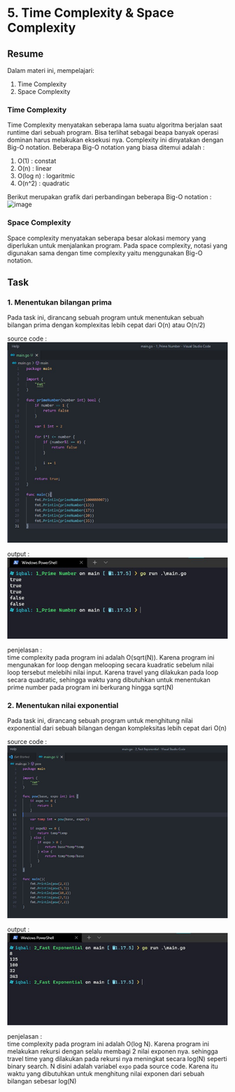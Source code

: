 # 5. Time Complexity & Space Complexity

## Resume
Dalam materi ini, mempelajari:
1. Time Complexity
2. Space Complexity

### Time Complexity
Time Complexity menyatakan seberapa lama suatu algoritma berjalan saat runtime dari sebuah program. Bisa terlihat sebagai beapa banyak operasi dominan harus melakukan eksekusi nya. Complexity ini dinyatakan dengan Big-O notation. Beberapa Big-O notation yang biasa ditemui adalah :  
1. O(1) : constat
2. O(n) : linear
3. O(log n) : logaritmic
4. O(n^2) : quadratic

Berikut merupakan grafik dari perbandingan beberapa Big-O notation :  
![image](https://user-images.githubusercontent.com/75016595/155878783-4ea77ca9-7451-4809-a04c-72b13423cab4.png)  

### Space Complexity
Space complexity menyatakan seberapa besar alokasi memory yang diperlukan untuk menjalankan program. Pada space complexity, notasi yang digunakan sama dengan time complexity yaitu menggunakan Big-O notation.

## Task
### 1. Menentukan bilangan prima
Pada task ini, dirancang sebuah program untuk menentukan sebuah bilangan prima dengan komplexitas lebih cepat dari O(n) atau O(n/2)

source code :  
![prime-code](./screenshots/1_prime_number_code.jpg) 

output :  
![prime-hasil](./screenshots/1_prime_number_hasil.jpg) 

penjelasan :  
time complexity pada program ini adalah O(sqrt(N)). Karena program ini mengunakan for loop dengan melooping secara kuadratic sebelum nilai loop tersebut melebihi nilai input. Karena travel yang dilakukan pada loop secara quadratic, sehingga waktu yang dibutuhkan untuk menentukan prime number pada program ini berkurang hingga sqrt(N)

### 2. Menentukan nilai exponential
Pada task ini, dirancang sebuah program untuk menghitung nilai exponential dari sebuah bilangan dengan kompleksitas lebih cepat dari O(n)

source code :  
![exponen-code](./screenshots/2_fast_exponen_code.jpg)

output :  
![exponen-hasil](./screenshots/2_fast_exponen_hasil.jpg) 

penjelasan :   
time complexity pada program ini adalah O(log N). Karena program ini melakukan rekursi dengan selalu membagi 2 nilai exponen nya. sehingga travel time yang dilakukan pada rekursi nya meningkat secara log(N) seperti binary search. N disini adalah variabel `expo` pada source code. Karena itu waktu yang dibutuhkan untuk menghitung nilai exponen dari sebuah bilangan sebesar log(N)

